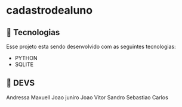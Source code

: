 # cadastrodealuno

## 🚀 Tecnologias

Esse projeto esta sendo desenvolvido com as seguintes tecnologias:

- PYTHON
- SQLITE

## 🚀 DEVS
Andressa
Maxuell
Joao juniro
Joao Vitor
Sandro
Sebastiao Carlos
